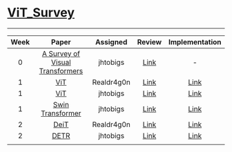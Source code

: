 # [ViT_Survey](https://www.notion.so/ViT-Study-520e8fcd8b524ab39c331cce826889a1)
---
| Week |                                                          Paper                                                          |  Assigned  |                                                  Review                                                  |                                   Implementation                                   |
|:----:|:-----------------------------------------------------------------------------------------------------------------------:|:----------:|:--------------------------------------------------------------------------------------------------------:|:----------------------------------------------------------------------------------:|
|   0  | [A Survey of Visual Transformers](https://arxiv.org/pdf/2111.06091.pdf) | jhtobigs | [Link](https://jhtobigs.oopy.io/documents/vitsurvey) |     -    |
|   1  | [ViT](https://arxiv.org/pdf/2010.11929.pdf) | Realdr4g0n | [Link](https://exultant-pigment-092.notion.site/ViT-Vision-Transformer-dcde87763f524904bd3b99558ab7400a) |     [Link](https://github.com/jhtobigs/ViT_Survey/blob/main/vanilla_vit/ViT.py)    |
|   1  | [ViT](https://arxiv.org/pdf/2010.11929.pdf) |  jhtobigs  |                                [Link](https://jhtobigs.oopy.io/vit_review)                               |        [Link](https://github.com/jhtobigs/ViT_Survey/blob/main/model/vit.py)       |
|   1  |    [Swin Transformer](https://arxiv.org/pdf/2103.14030v1.pdf)    |  jhtobigs  |                               [Link](https://jhtobigs.oopy.io/swin_review)                               | [Link](https://github.com/jhtobigs/ViT_Survey/blob/main/model/swin_transformer.py) |
|   2  |    [DeiT](https://arxiv.org/pdf/2012.12877.pdf)  |  Realdr4g0n  |  [Link](https://www.notion.so/DeIT-Data-efficient-Image-Transformer-50e04d56e8154fbaa8d59007277cfa1a)  | [Link](https://github.com/jhtobigs/ViT_Survey/blob/main/DeIT/deit.py)                                                      |
|   2  |    [DETR](https://arxiv.org/abs/2005.12872)      |  jhtobigs    |  [Link](https://jhtobigs.oopy.io/detr)     |         [Link](https://github.com/jhtobigs/ViT_Survey/blob/main/model/detr.py)      |
|      |                                                                                                                         |            |                                                                                                          |                                                                                    |
